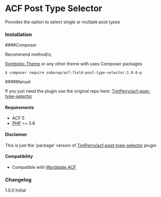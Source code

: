 # ACF Post Type Selector

Provides the option to select single or multiple post types

### Installation

####Composer

Recommend method/s;

[Symbiotic Theme](https://github.com/symbioticwp) or any other theme with uses Composer packages
```shell
$ composer require soberwp/acf-field-post-type-selector:1.0.0-p
```



####Manual

If you just need the plugin use the original repo here: [TimPerry/acf-post-type-selector](https://github.com/TimPerry/acf-post-type-selector)

#### Requirements

* ACF 5
* [PHP](http://php.net/manual/en/install.php) >= 5.6

#### Disclaimer

This is just the 'package' version of [TimPerry/acf-post-type-selector](https://github.com/TimPerry/acf-post-type-selector) plugin


#### Compatibility

* Compatible with [Wordplate ACF](https://github.com/wordplate/acf)

### Changelog

1.0.0 Initial
